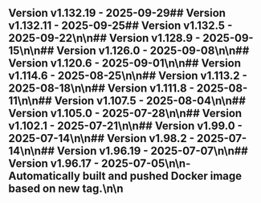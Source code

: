 ## Version v1.132.19 - 2025-09-29## Version v1.132.11 - 2025-09-25## Version v1.132.5 - 2025-09-22\n\n## Version v1.128.9 - 2025-09-15\n\n## Version v1.126.0 - 2025-09-08\n\n## Version v1.120.6 - 2025-09-01\n\n## Version v1.114.6 - 2025-08-25\n\n## Version v1.113.2 - 2025-08-18\n\n## Version v1.111.8 - 2025-08-11\n\n## Version v1.107.5 - 2025-08-04\n\n## Version v1.105.0 - 2025-07-28\n\n## Version v1.102.1 - 2025-07-21\n\n## Version v1.99.0 - 2025-07-14\n\n## Version v1.98.2 - 2025-07-14\n\n## Version v1.96.19 - 2025-07-07\n\n## Version v1.96.17 - 2025-07-05\n\n- Automatically built and pushed Docker image based on new tag.\n\n
